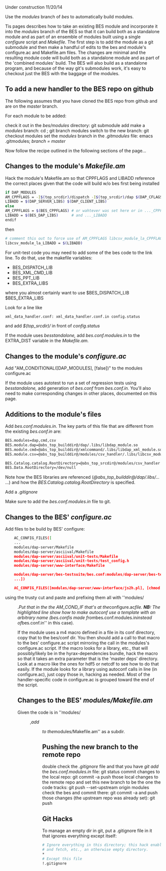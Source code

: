 Under construction 11/20/14

Use the *modules* branch of *bes* to automatically build modules.

Tis pages describes how to take an existing BES module and incorporate
it into the *modules* branch of the BES so that it can build both as a
standalone module and as part of an ensemble of modules built using a
single *configure* script and *Makefile.* The first step is to add the
module as a git submodule and then make a handful of edits to the bes
and module's configure.ac and Makefile.am files. The changes are minimal
and the resulting module code will build both as a standalone module and
as part of the 'combined modules' build. The BES will also build as a
standalone program, and because of the way git's submodules work, it's
easy to checkout just the BES with the baggage of the modules.

## To add a new handler to the BES repo on github

The following assumes that you have cloned the BES repo from github and
are on the *master* branch.

For each module to be added:

check it out in the *bes/modules* directory: git submodule add <github repo url>
make a *modules* branch: cd <module dir>; git branch modules
switch to the new branch: git checkout modules
set the *modules* branch in the *.gitmodules* file: emacs .gitmodules; *branch = master*

Now follow the recipe outlined in the following sections of the page...

## Changes to the module's *Makefile.am*

Hack the module's Makefile.am so that CPPFLAGS and LIBADD reference the
correct places given that the code will build w/o bes first being
installed

``` bash
if DAP_MODULES
AM_CPPFLAGS = -I$(top_srcdir)/dispatch -I$(top_srcdir)/dap $(DAP_CFLAGS)
LIBADD = $(DAP_SERVER_LIBS) $(DAP_CLIENT_LIBS)
else
AM_CPPFLAGS = $(BES_CPPFLAGS) # or wahtever was set here or in ..._CPPFLAGS
LIBADD = $(BES_DAP_LIBS)      # and ..._LIBADD
endif
```

then

``` bash
# comment this out to force use of AM_CPPFLAGS libcsv_module_la_CPPFLAGS = ...
libcsv_module_la_LIBADD = $(LIBADD)
```

For unit-test code you may need to add some of the bes code to the link
line. To do that, use the makefile variables:

- BES_DISPATCH_LIB
- BES_XML_CMD_LIB
- BES_PPT_LIB
- BES_EXTRA_LIBS

where you almost certainly want to use \$BES_DISPATCH_LIB
\$BES_EXTRA_LIBS

Look for a line like

``` bash
xml_data_handler.conf: xml_data_handler.conf.in config.status
```

and add *\$(top_srcdir)/* in front of *config.status*

If the module uses *besstandalone,* add *bes.conf.modules.in* to the
EXTRA_DIST variable in the *Makefile.am.*

## Changes to the module's *configure.ac*

Add "AM_CONDITIONAL(\[DAP_MODULES\], \[false\])" to the modules
configure.ac

If the module uses autotest to run a set of regression tests using
*besstandalone,* add generation of *bes.conf* from *bes.conf.in.* You'll
also need to make corresponding changes in other places, documented on
this page.

## Additions to the module's files

Add *bes.conf.modules.in*. The key parts of this file that are different
from the existing *bes.conf.in* are:

``` bash
BES.modules=dap,cmd,csv
BES.module.dap=@abs_top_builddir@/dap/.libs/libdap_module.so
BES.module.cmd=@abs_top_builddir@/xmlcommand/.libs/libdap_xml_module.so
BES.module.csv=@abs_top_builddir@/modules/csv_handler/.libs/libcsv_module.so

BES.Catalog.catalog.RootDirectory=@abs_top_srcdir@/modules/csv_handler
BES.Data.RootDirectory=/dev/null
```

Note how the BES libraries are referenced
(*@abs_top_builddir@/dap/.libs/...* ...) and how the
*BES.Catalog.catalog.RootDirectory* is specified.

Add a *.gitignore*

Make sure to add the *bes.conf.modules.in* file to git.

## Changes to the BES' *configure.ac*

Add files to be build by BES' configure:

``` bash
    AC_CONFIG_FILES([
    ...
    modules/dap-server/Makefile
    modules/dap-server/asciival/Makefile
    modules/dap-server/asciival/unit-tests/Makefile
    modules/dap-server/asciival/unit-tests/test_config.h
    modules/dap-server/www-interface/Makefile

    modules/dap-server/bes-testsuite/bes.conf:modules/dap-server/bes-testsuite/bes.conf.modules.in
    ...])

    AC_CONFIG_FILES([modules/dap-server/www-interface/js2h.pl], [chmod +x modules/dap-server/www-interface/js2h.pl])
```

using the trusty cut and paste and prefixing them all with ''modules/

<dir name>

.*Put that in the the AM_COND_IF that's at the*configure.ac*file.
**NB:** The highlighted line show how to make autoconf use a template
with an arbitrary name (*bes.conf*is made
from*bes.conf.modules.in*instead of*bes.conf.in'' in this case).

If the module uses a m4 macro defined in a file in its conf directory,
copy that to the bes/conf dir. You then should add a call to that macro
to the bes' configure.ac script mirroring the call in the modules's
configure.ac script. If the macro looks for a library, etc., that will
possibly/likely be in the hyrax-dependencies bundle, hack the macro so
that it takes an extra parameter that is the 'master deps' directory.
Look at a macro like the ones for hdf5 or netcdf to see how to do that
easily. If the module looks for a library using autoconf calls in line
(in configure.ac), just copy those in, hacking as needed. Most of the
handler-specific code in configure.ac is grouped toward the end of the
script.

## Changes to the BES' *modules/Makefile.am*

Given the code is in ''modules/

<dir name>

,*add*

<dir name>

*to the*modules/Makefile.am'' as a subdir.

## Pushing the new branch to the remote repo

double check the *.gitignore* file and that you have *git add* the *bes.conf.modules.in* file: git status
commit changes to the local repo: git commit -a
push those local changes to the remote repo and set this new branch to be the one the code tracks: git push --set-upstream origin modules
check the bes and commit there: git commit -a
and push those changes (the upstream repo was already set): git push

## Git Hacks

To manage an empty dir in git, put a .gitignore file in it that ignores
everything except itself:

``` bash
# Ignore everything in this directory; this hack enables git to track
# and fetch, etc., an otherwise empty directory.
*
# Except this file
!.gitignore
```